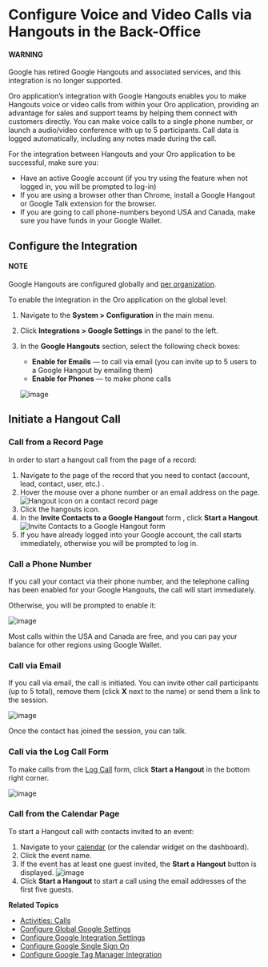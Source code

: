 <a id="user-guide-hangouts"></a>

# Configure Voice and Video Calls via Hangouts in the Back-Office

#### WARNING
Google has retired Google Hangouts and associated services, and this integration is no longer supported.

Oro application’s integration with Google Hangouts enables you to make Hangouts voice or video calls from within your Oro application, providing an advantage for sales and support teams by helping them connect with customers directly. You can make voice calls to a single phone number, or launch a audio/video conference with up to 5 participants. Call data is logged automatically, including any notes made during the call.

For the integration between Hangouts and your Oro application to be successful, make sure you:

* Have an active Google account (if you try using the feature when not logged in, you will be prompted to log-in)
* If you are using a browser other than Chrome, install a Google Hangout or Google Talk extension for the browser.
* If you are going to call phone-numbers beyond USA and Canada, make sure you have funds in your Google Wallet.

## Configure the Integration

#### NOTE
Google Hangouts are configured globally and [per organization](../../../../user-management/organizations/org-configuration/general-setup-org/integrations/organization-google.md#user-guide-hangouts-org).

To enable the integration in the Oro application on the global level:

1. Navigate to the **System > Configuration** in the main menu.
2. Click **Integrations > Google Settings** in the panel to the left.
3. In the **Google Hangouts** section, select the following check boxes:
   * **Enable for Emails** — to call via email (you can invite up to 5 users to a Google Hangout by emailing them)
   * **Enable for Phones** — to make phone calls

   ![image](user/img/system/integrations/google/enable.png)

## Initiate a Hangout Call

### Call from a Record Page

In order to start a hangout call from the page of a record:

1. Navigate to the page of the record that you need to contact (account, lead, contact, user, etc.) .
2. Hover the mouse over a phone number or an email address on the page.
   ![Hangout icon on a contact record page](user/img/system/integrations/google/hover.png)
3. Click the hangouts icon.
4. In the **Invite Contacts to a Google Hangout** form , click **Start a Hangout**.
   ![Invite Contacts to a Google Hangout form](user/img/system/integrations/google/invite.png)
5. If you have already logged into your Google account, the call starts immediately, otherwise you will be prompted to log in.

<a id="user-guide-hangouts-call"></a>

### Call a Phone Number

If you call your contact via their phone number, and the telephone calling has been enabled for your Google Hangouts,
the call will start immediately.

Otherwise, you will be prompted to enable it:

![image](user/img/system/integrations/google/enable_phone.png)

Most calls within the USA and Canada are free, and you can pay your balance for other regions using Google Wallet.

### Call via Email

If you call via email, the call is initiated. You can invite other call participants (up to 5 total),
remove them (click **X** next to the name) or send them a link to the session.

![image](user/img/system/integrations/google/invite_more.png)

Once the contact has joined the session, you can talk.

### Call via the Log Call Form

To make calls from the [Log Call](../../../../../activities/calls/index.md#doc-activities-calls) form, click **Start a Hangout** in the bottom right corner.

![image](user/img/system/integrations/google/log_call_hangout.png)

### Call from the Calendar Page

To start a Hangout call with contacts invited to an event:

1. Navigate to your [calendar](../../../../../activities/calendar-events/index.md#doc-activities-events) (or the calendar widget on the dashboard).
2. Click the event name.
3. If the event has at least one guest invited, the **Start a Hangout** button is displayed.
   ![image](user/img/system/integrations/google/view_event.png)
4. Click **Start a Hangout** to start a call using the email addresses of the first five guests.

<!-- stop -->

**Related Topics**

* [Activities: Calls](../../../../../activities/calls/index.md#doc-activities-calls)
* [Configure Global Google Settings](index.md#admin-configuration-integrations-google)
* [Configure Google Integration Settings](google-integration.md#system-configuration-integrations-google)
* [Configure Google Single Sign On](google-single-sign-on.md#user-guide-google-single-sign-on)
* [Configure Google Tag Manager Integration](../../../../integrations/gtm/index.md#gtm-integration)

<!-- fa-bars = fa-navicon -->
<!-- Ic Tiles is used as Set As Default in saved views, and as tiles in display layout options -->
<!-- IcPencil refers to Rename in Commerce and Inline Editing in CRM -->
<!-- Check mark in the square. -->
<!-- SortDesc is also used as drop-down arrow -->
